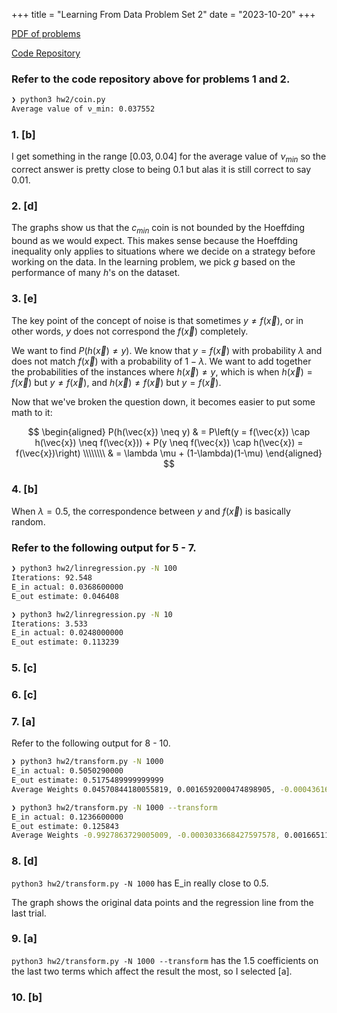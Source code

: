 +++
title = "Learning From Data Problem Set 2"
date = "2023-10-20"
+++


[PDF of problems](https://https://work.caltech.edu/homework/hw2.pdf)

[Code Repository](https://github.com/lienzhuzhu/lfd)


### Refer to the code repository above for problems 1 and 2.

```zsh
❯ python3 hw2/coin.py
Average value of ν_min: 0.037552
```

### 1. [b]

I get something in the range $[0.03, 0.04]$ for the average value of $\nu_{min}$ so the correct answer is pretty close to being 0.1 but alas it is still correct to say 0.01.


### 2. [d]

The graphs show us that the $c_{min}$ coin is not bounded by the Hoeffding bound as we would expect. This makes sense because the Hoeffding inequality only applies to situations where we decide on a strategy before working on the data. In the learning problem, we pick $g$ based on the performance of many $h$'s on the dataset.



### 3. [e]

The key point of the concept of noise is that sometimes $y \neq f(\vec{x})$, or in other words, $y$ does not correspond the $f(\vec{x})$ completely. 

We want to find $P(h(\vec{x}) \neq y)$. We know that $y = f(\vec{x})$ with probability $\lambda$ and does not match $f(\vec{x})$ with a probability of $1-\lambda$. We want to add together the probabilities of the instances where $h(\vec{x}) \neq y$, which is when $h(\vec{x}) = f(\vec{x})$ but $y \neq f(\vec{x})$, and $h(\vec{x}) \neq f(\vec{x})$ but $y = f(\vec{x})$.

Now that we've broken the question down, it becomes easier to put some math to it:

$$
\begin{aligned}
P(h(\vec{x}) \neq y)    & =     P\left(y = f(\vec{x}) \cap h(\vec{x}) \neq f(\vec{x})) + P(y \neq f(\vec{x}) \cap h(\vec{x}) = f(\vec{x})\right) \\\\\\\\
                        & = \lambda \mu + (1-\lambda)(1-\mu)
\end{aligned}
$$


### 4. [b]

When $\lambda = 0.5$, the correspondence between $y$ and $f(\vec{x})$ is basically random.


### Refer to the following output for 5 - 7.

```zsh
❯ python3 hw2/linregression.py -N 100
Iterations: 92.548
E_in actual: 0.0368600000
E_out estimate: 0.046408
```

```zsh
❯ python3 hw2/linregression.py -N 10
Iterations: 3.533
E_in actual: 0.0248000000
E_out estimate: 0.113239
```

### 5. [c]

### 6. [c]

### 7. [a]



Refer to the following output for 8 - 10.

```bash
❯ python3 hw2/transform.py -N 1000
E_in actual: 0.5050290000
E_out estimate: 0.5175489999999999
Average Weights 0.04570844180055819, 0.0016592000474898905, -0.00043616224075597215
```

```bash
❯ python3 hw2/transform.py -N 1000 --transform
E_in actual: 0.1236600000
E_out estimate: 0.125843
Average Weights -0.9927863729005009, -0.0003033668427597578, 0.001665119377568957, -0.000659864590567796, 1.5606316940261602, 1.558196435074335
```

### 8. [d]

`python3 hw2/transform.py -N 1000` has E_in really close to $0.5$.

The graph shows the original data points and the regression line from the last trial.


### 9. [a]

`python3 hw2/transform.py -N 1000 --transform` has the $1.5$ coefficients on the last two terms which affect the result the most, so I selected [a].


### 10. [b]
